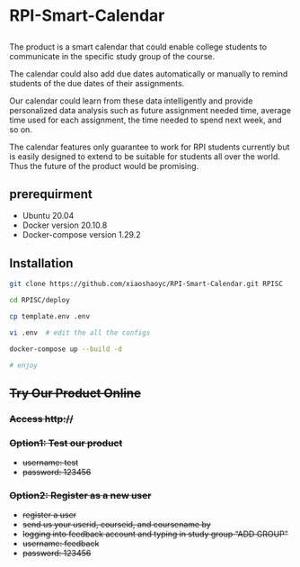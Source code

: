 # RPI-Smart-Calendar
## 
The product is a smart calendar that could enable college students to communicate in the specific study group of the course. 

The calendar could also add due dates automatically or manually to remind students of the due dates of their assignments. 

Our calendar could learn from these data intelligently and provide personalized data analysis such as future assignment needed time, average time used for each assignment, the time needed to spend next week, and so on.

The calendar features only guarantee to work for RPI students currently but is easily designed to extend to be suitable for students all over the world. Thus the future of the product would be promising.
## prerequirment
* Ubuntu 20.04
* Docker version 20.10.8
* Docker-compose version 1.29.2

## Installation

```Bash
git clone https://github.com/xiaoshaoyc/RPI-Smart-Calendar.git RPISC

cd RPISC/deploy

cp template.env .env

vi .env  # edit the all the configs

docker-compose up --build -d

# enjoy
```

## ~~Try Our Product Online~~

### ~~Access http://~~

### ~~Option1: Test our product~~
  * ~~username: test~~
  * ~~password: 123456~~
  
### ~~Option2: Register as a new user~~
  * ~~register a user~~
  * ~~send us your userid, courseid, and coursename by~~
  * ~~logging into feedback account and typing in study group “ADD GROUP”~~
  * ~~username: feedback~~
  * ~~password: 123456~~
